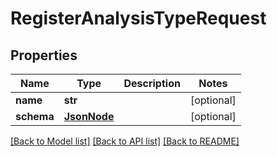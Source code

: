# RegisterAnalysisTypeRequest

## Properties
Name | Type | Description | Notes
------------ | ------------- | ------------- | -------------
**name** | **str** |  | [optional] 
**schema** | [**JsonNode**](JsonNode.md) |  | [optional] 

[[Back to Model list]](../README.md#documentation-for-models) [[Back to API list]](../README.md#documentation-for-api-endpoints) [[Back to README]](../README.md)



